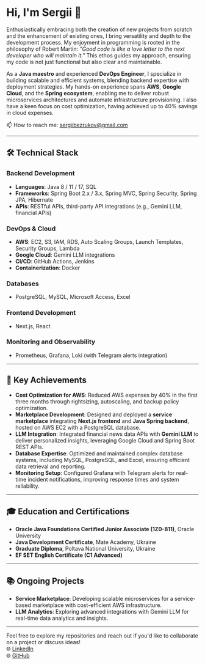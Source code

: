 # Hi, I'm Sergii 👋

Enthusiastically embracing both the creation of new projects from scratch and the enhancement of existing ones, I bring versatility and depth to the development process. My enjoyment in programming is rooted in the philosophy of Robert Martin: *"Good code is like a love letter to the next developer who will maintain it."* This ethos guides my approach, ensuring my code is not just functional but also clear and maintainable.

As a **Java maestro** and experienced **DevOps Engineer**, I specialize in building scalable and efficient systems, blending backend expertise with deployment strategies. My hands-on experience spans **AWS**, **Google Cloud**, and the **Spring ecosystem**, enabling me to deliver robust microservices architectures and automate infrastructure provisioning. I also have a keen focus on cost optimization, having achieved up to 40% savings in cloud expenses.

<p align='left'>
  📫 How to reach me: <a href='mailto:sergiibezrukov@gmail.com'>sergiibezrukov@gmail.com</a>
</p>

---

## 🛠 Technical Stack

### Backend Development
- **Languages**: Java 8 / 11 / 17, SQL
- **Frameworks**: Spring Boot 2.x / 3.x, Spring MVC, Spring Security, Spring JPA, Hibernate
- **APIs**: RESTful APIs, third-party API integrations (e.g., Gemini LLM, financial APIs)

### DevOps & Cloud
- **AWS**: EC2, S3, IAM, RDS, Auto Scaling Groups, Launch Templates, Security Groups, Lambda
- **Google Cloud**: Gemini LLM integrations
- **CI/CD**: GitHub Actions, Jenkins
- **Containerization**: Docker

### Databases
- PostgreSQL, MySQL, Microsoft Access, Excel

### Frontend Development
- Next.js, React

### Monitoring and Observability
- Prometheus, Grafana, Loki (with Telegram alerts integration)

---

## 🔑 Key Achievements

- **Cost Optimization for AWS**: Reduced AWS expenses by 40% in the first three months through rightsizing, autoscaling, and backup policy optimization.
- **Marketplace Development**: Designed and deployed a **service marketplace** integrating **Next.js frontend** and **Java Spring backend**, hosted on AWS EC2 with a PostgreSQL database.
- **LLM Integration**: Integrated financial news data APIs with **Gemini LLM** to deliver personalized insights, leveraging Google Cloud and Spring Boot REST APIs.
- **Database Expertise**: Optimized and maintained complex database systems, including MySQL, PostgreSQL, and Excel, ensuring efficient data retrieval and reporting.
- **Monitoring Setup**: Configured Grafana with Telegram alerts for real-time incident notifications, improving response times and system reliability.

---

## 🎓 Education and Certifications

- **Oracle Java Foundations Certified Junior Associate (1Z0-811)**, Oracle University
- **Java Development Certificate**, Mate Academy, Ukraine
- **Graduate Diploma**, Poltava National University, Ukraine
- **EF SET English Certificate (C1 Advanced)**

---

## 📚 Ongoing Projects
- **Service Marketplace**: Developing scalable microservices for a service-based marketplace with cost-efficient AWS infrastructure.
- **LLM Analytics**: Exploring advanced integrations with Gemini LLM for real-time data analytics and insights.

---

Feel free to explore my repositories and reach out if you'd like to collaborate on a project or discuss ideas!  
🌐 [LinkedIn](https://linkedin.com/in/sergiibezrukov)  
🌐 [GitHub](https://github.com/finedefinition)
